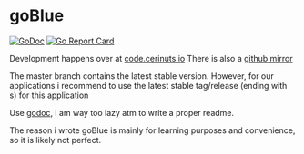 # goBlue
[![GoDoc](https://godoc.org/code.cerinuts.io/libs/goBlue?status.svg)](https://godoc.org/code.cerinuts.io/libs/goBlue)
[![Go Report Card](https://goreportcard.com/badge/github.com/cerinuts/goBlue)](https://goreportcard.com/report/github.com/cerinuts/goBlue)

Development happens over at [code.cerinuts.io](https://code.cerinuts.io)
There is also a [github mirror](https://github.com/cerinuts/goBlue)

The master branch contains the latest stable version. 
However, for our applications i recommend to use the latest stable tag/release (ending with s) for this application

Use [godoc](https://godoc.org/code.cerinuts.io/libs/goBlue), i am way too lazy atm to write a proper readme. 

The reason i wrote goBlue is mainly for learning purposes and convenience, so it is likely not perfect.

